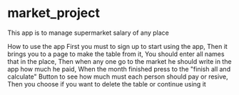 # market_project
This app is to manage supermarket salary of any place


How to use the app
First you must to sign up to start using the app,
Then it brings you to a page to make the table from it,
You should enter all names that in the place,
Then when any one go to the market he should write in the app how much he paid,
When the month finished press to the "finish all and calculate" Button to see how much must each person should pay or resive,
Then you choose if you want to delete the table or continue using it

